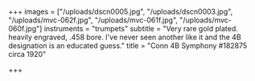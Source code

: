 +++
images = ["/uploads/dscn0005.jpg", "/uploads/dscn0003.jpg", "/uploads/mvc-062f.jpg", "/uploads/mvc-061f.jpg", "/uploads/mvc-060f.jpg"]
instruments = "trumpets"
subtitle = "Very rare gold plated. heavily engraved, .458 bore. I've never seen another like it and the 4B designation is an educated guess."
title = "Conn 4B Symphony  #182875 circa 1920"

+++
